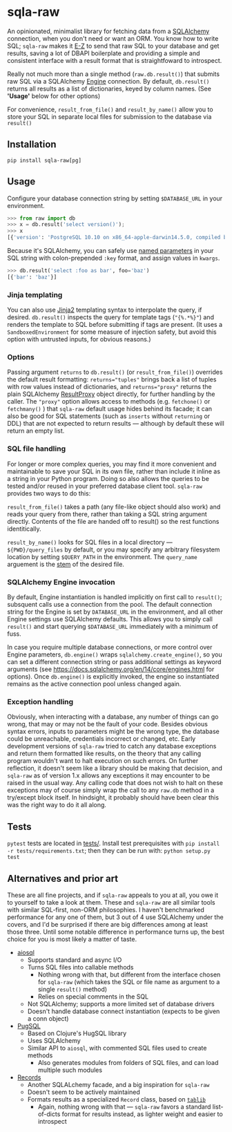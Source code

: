 # sqla-raw

An opinionated, minimalist library for fetching data from a [SQLAlchemy](https://www.sqlalchemy.org/) connection, when you don't need or want an ORM. You know how to write SQL; `sqla-raw` makes it [E-Z](https://media.giphy.com/media/zcCGBRQshGdt6/source.gif) to send that raw SQL to your database and get results, saving a lot of DBAPI boilerplate and providing a simple and consistent interface with a result format that is straightfoward to introspect.

Really not much more than a single method (`raw.db.result()`) that submits raw SQL via a SQLAlchemy [Engine](https://docs.sqlalchemy.org/en/latest/core/connections.html#sqlalchemy.engine.Engine) connection. By default, `db.result()` returns all results as a list of dictionaries, keyed by column names. (See __'Usage'__ below for other options)

For convenience, `result_from_file()` and `result_by_name()` allow you to store your SQL in separate local files for submission to the database via `result()` 

## Installation

`pip install sqla-raw[pg]`

## Usage

Configure your database connection string by setting `$DATABASE_URL` in your environment.

```python
>>> from raw import db
>>> x = db.result('select version()');
>>> x
[{'version': 'PostgreSQL 10.10 on x86_64-apple-darwin14.5.0, compiled by Apple LLVM version 7.0.0 (clang-700.1.76), 64-bit'}]
```

Because it's SQLAlchemy, you can safely use [named parameters](https://docs.sqlalchemy.org/en/latest/core/sqlelement.html?highlight=textclause#sqlalchemy.sql.expression.TextClause.bindparams) in your SQL string with colon-prepended `:key` format, and assign values in `kwargs`.

```python
>>> db.result('select :foo as bar', foo='baz')
[{'bar': 'baz'}]
```

### Jinja templating

You can also use [Jinja2](https://palletsprojects.com/p/jinja/) templating syntax to interpolate the query, if desired. `db.result()` inspects the query for template tags (`"{%.*%}"`) and renders the template to SQL before submitting if tags are present. (It uses a `SandboxedEnvironment` for some measure of injection safety, but avoid this option with untrusted inputs, for obvious reasons.)

### Options

Passing argument `returns` to `db.result()` (or `result_from_file()`) overrides the default result formatting: `returns="tuples"` brings back a list of tuples with row values instead of dictionaries, and `returns="proxy"` returns the plain SQLAlchemy [ResultProxy](https://docs.sqlalchemy.org/en/latest/core/connections.html?highlight=resultproxy#sqlalchemy.engine.ResultProxy) object directly, for further handling by the caller. The `"proxy"` option allows access to methods (e.g. `fetchone()` or `fetchmany()` ) that `sqla-raw` default usage hides behind its facade; it can also be good for SQL statements (such as `inserts` without `returning` or DDL) that are not expected to return results — although by default these will return an empty list.

### SQL file handling

For longer or more complex queries, you may find it more convenient and maintainable to save your SQL in its own file, rather than include it inline as a string in your Python program. Doing so also allows the queries to be tested and/or reused in your preferred database client tool. `sqla-raw` provides two ways to do this:

`result_from_file()` takes a path (any file-like object should also work) and reads your query from there, rather than taking a SQL string argument directly. Contents of the file are handed off to result() so the rest functions identitically.

`result_by_name()` looks for SQL files in a local directory — `${PWD}/query_files` by default, or you may specify any arbitrary filesystem location by setting `$QUERY_PATH` in the environment. The `query_name` arguement is the [stem](https://docs.python.org/3/library/pathlib.html#pathlib.PurePath.stem) of the desired file.

### SQLAlchemy Engine invocation

By default, Engine instantiation is handled implicitly on first call to `result()`; subsquent calls use a connection from the pool. The default connection string for the Engine is set by `DATABASE_URL` in the environment, and all other Engine settings use SQLAlchemy defaults. This allows you to simply call `result()` and start querying `$DATABASE_URL` immediately with a minimum of fuss. 

In case you require multiple database connections, or more control over Engine parameters, `db.engine()` wraps `sqlalchemy.create_engine()`, so you can set a different connection string or pass additional settings as keyword arguments (see https://docs.sqlalchemy.org/en/14/core/engines.html for options). Once `db.engine()` is explicitly invoked, the engine so instantiated remains as the active connection pool unless changed again.

### Exception handling

Obviously, when interacting with a database, any number of things can go wrong, that may or may not be the fault of your code. Besides obvious syntax errors, inputs to parameters might be the wrong type, the database could be unreachable, credentials incorrect or changed, etc. Early development versions of `sqla-raw` tried to catch any database exceptions and return them formatted like results, on the theory that any calling program wouldn't want to halt execution on such errors. On further reflection, it doesn't seem like a library should be making that decision, and `sqla-raw` as of version 1.x allows any exceptions it may encounter to be raised in the usual way. Any calling code that does not wish to halt on these exceptions may of course simply wrap the call to any `raw.db` method in a try/except block itself. In hindsight, it probably should have been clear this was the right way to do it all along.

## Tests

`pytest` tests are located in [tests/](tests/). Install test prerequisites with `pip install -r tests/requirements.txt`; then they can be run with: `python setup.py test` 

## Alternatives and prior art

These are all fine projects, and if `sqla-raw` appeals to you at all, you owe it to yourself to take a look at them. These and `sqla-raw` are all similar tools with similar SQL-first, non-ORM philosophies. I haven't benchmarked performance for any one of them, but 3 out of 4 use SQLAlchemy under the covers, and I'd be surprised if there are big differences among at least those three. Until some notable difference in performance turns up, the best choice for you is most likely a matter of taste.

- [aiosql](https://github.com/nackjicholson/aiosql) 
  - Supports standard and async I/O
  - Turns SQL files into callable methods
    - Nothing wrong with that, but different from the interface chosen for `sqla-raw` (which takes the SQL or file name as argument to a single `result()` method)
    - Relies on special comments in the SQL
  - Not SQLAlchemy; supports a more limited set of database drivers
  - Doesn't handle database connect instantiation (expects to be given a conn object)
- [PugSQL](https://pugsql.org/)
  - Based on Clojure's HugSQL library
  - Uses SQLAlchemy
  - Similar API to `aiosql`, with commented SQL files used to create methods
    - Also generates modules from folders of SQL files, and can load multiple such modules
- [Records](https://github.com/kennethreitz-archive/records)
  - Another SQLALchemy facade, and a big inspiration for `sqla-raw`
  - Doesn't seem to be actively maintained
  - Formats results as a specialized `Record` class, based on [`tablib`](http://docs.python-tablib.org/en/latest/)
    - Again, nothing wrong with that — `sqla-raw` favors a standard list-of-dicts format for results instead, as lighter weight and easier to introspect
